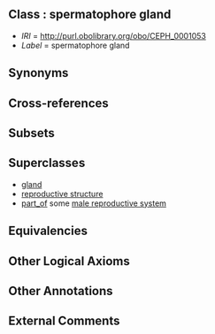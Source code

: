 
## Class : spermatophore gland

 * *IRI* = http://purl.obolibrary.org/obo/CEPH_0001053
 * *Label* = spermatophore gland

## Synonyms


## Cross-references


## Subsets


## Superclasses

 * [gland](../../UBERON/30/UBERON_0002530.md)
 * [reproductive structure](../../UBERON/56/UBERON_0005156.md)
 * [part_of](../../BFO/50/BFO_0000050.md) some [male reproductive system](../../UBERON/79/UBERON_0000079.md)

## Equivalencies


## Other Logical Axioms


## Other Annotations


## External Comments

